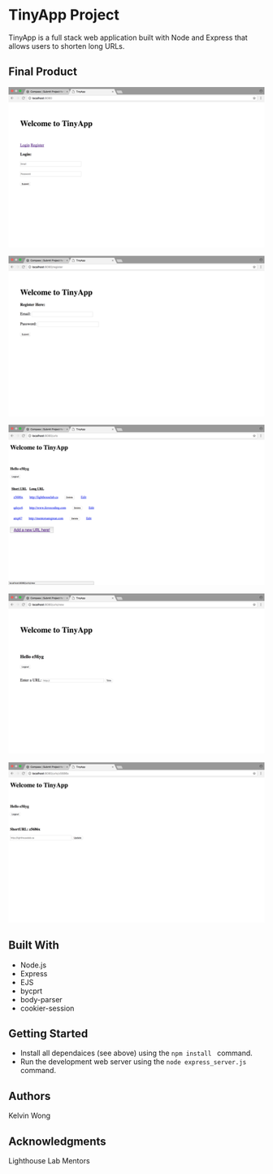 # TinyApp Project

TinyApp is a full stack web application built with Node and Express that allows users to shorten long URLs.

## Final Product
!["Screenshot of root page"](https://github.com/kelvin8wong/Tinyapp/blob/master/docs/:.png?raw=true)

!["Screenshot of register page"](https://github.com/kelvin8wong/Tinyapp/blob/master/docs/:register.png?raw=true)

!["Screenshot of index page"](https://github.com/kelvin8wong/Tinyapp/blob/master/docs/:urls:.png?raw=true)

!["Screenshot of add-new-URL page"](https://github.com/kelvin8wong/Tinyapp/blob/master/docs/:urls:new.png?raw=true)

!["Screenshot of update page"](https://github.com/kelvin8wong/Tinyapp/blob/master/docs/:urls:(id).png?raw=true)

## Built With

- Node.js
- Express
- EJS
- bycprt
- body-parser
- cookier-session

## Getting Started

- Install all dependaices (see above) using the `npm install ` command. 
- Run the development web server using the `node express_server.js` command.

## Authors
Kelvin Wong 

## Acknowledgments
Lighthouse Lab Mentors